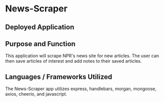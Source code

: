# News-Scraper

## Deployed Application

## Purpose and Function
This application will scrape NPR's news site for new articles. The user can then save articles of interest and add notes to their saved articles.

## Languages / Frameworks Utilized
The News-Scraper app utilizes express, handlebars, morgan, mongoose, axios, cheerio, and javascript.
